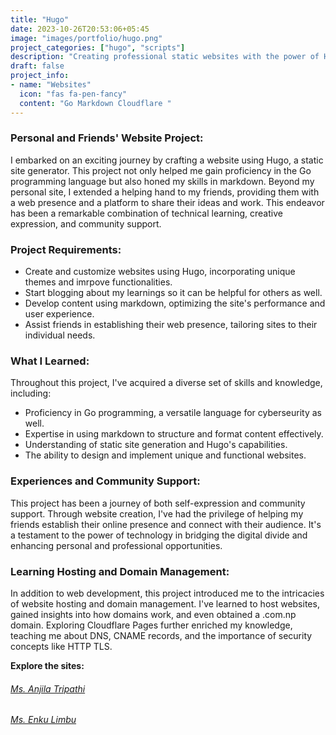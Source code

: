 ```yaml
---
title: "Hugo"
date: 2023-10-26T20:53:06+05:45
image: "images/portfolio/hugo.png"
project_categories: ["hugo", "scripts"]
description: "Creating professional static websites with the power of Hugo"
draft: false
project_info:
- name: "Websites"
  icon: "fas fa-pen-fancy"
  content: "Go Markdown Cloudflare "
---
```


### Personal and Friends' Website Project:

I embarked on an exciting journey by crafting a website using Hugo, a static site generator. This project not only helped me gain proficiency in the Go programming language but also honed my skills in markdown. Beyond my personal site, I extended a helping hand to my friends, providing them with a web presence and a platform to share their ideas and work. This endeavor has been a remarkable combination of technical learning, creative expression, and community support.

### Project Requirements:

- Create and customize websites using Hugo, incorporating unique themes and imrpove functionalities.
- Start blogging about my learnings so it can be helpful for others as well.
- Develop content using markdown, optimizing the site's performance and user experience.
- Assist friends in establishing their web presence, tailoring sites to their individual needs.

### What I Learned:

Throughout this project, I've acquired a diverse set of skills and knowledge, including:

- Proficiency in Go programming, a versatile language for cyberseurity as well.
- Expertise in using markdown to structure and format content effectively.
- Understanding of static site generation and Hugo's capabilities.
- The ability to design and implement unique and functional websites.

### Experiences and Community Support:

This project has been a journey of both self-expression and community support. Through website creation, I've had the privilege of helping my friends establish their online presence and connect with their audience. It's a testament to the power of technology in bridging the digital divide and enhancing personal and professional opportunities.


### Learning Hosting and Domain Management:

In addition to web development, this project introduced me to the intricacies of website hosting and domain management. I've learned to host websites, gained insights into how domains work, and even obtained a .com.np domain. Exploring Cloudflare Pages further enriched my knowledge, teaching me about DNS, CNAME records, and the importance of security concepts like HTTP TLS.

**Explore the sites:**

###### [Ms. Anjila Tripathi](https://anjila.pages.dev)

###### [Ms. Enku Limbu](https://indulimbu.com.np)


